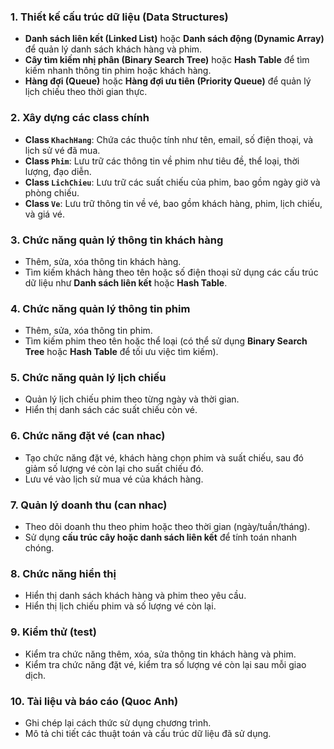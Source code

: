 ### 1. **Thiết kế cấu trúc dữ liệu (Data Structures)**

- **Danh sách liên kết (Linked List)** hoặc **Danh sách động (Dynamic Array)** để quản lý danh sách khách hàng và phim.
- **Cây tìm kiếm nhị phân (Binary Search Tree)** hoặc **Hash Table** để tìm kiếm nhanh thông tin phim hoặc khách hàng.
- **Hàng đợi (Queue)** hoặc **Hàng đợi ưu tiên (Priority Queue)** để quản lý lịch chiếu theo thời gian thực.

### 2. **Xây dựng các class chính**

- **Class `KhachHang`**: Chứa các thuộc tính như tên, email, số điện thoại, và lịch sử vé đã mua.
- **Class `Phim`**: Lưu trữ các thông tin về phim như tiêu đề, thể loại, thời lượng, đạo diễn.
- **Class `LichChieu`**: Lưu trữ các suất chiếu của phim, bao gồm ngày giờ và phòng chiếu.
- **Class `Ve`**: Lưu trữ thông tin về vé, bao gồm khách hàng, phim, lịch chiếu, và giá vé.

### 3. **Chức năng quản lý thông tin khách hàng**

- Thêm, sửa, xóa thông tin khách hàng.
- Tìm kiếm khách hàng theo tên hoặc số điện thoại sử dụng các cấu trúc dữ liệu như **Danh sách liên kết** hoặc **Hash Table**.

### 4. **Chức năng quản lý thông tin phim**

- Thêm, sửa, xóa thông tin phim.
- Tìm kiếm phim theo tên hoặc thể loại (có thể sử dụng **Binary Search Tree** hoặc **Hash Table** để tối ưu việc tìm kiếm).

### 5. **Chức năng quản lý lịch chiếu**

- Quản lý lịch chiếu phim theo từng ngày và thời gian.
- Hiển thị danh sách các suất chiếu còn vé.

### 6. **Chức năng đặt vé** (can nhac)

- Tạo chức năng đặt vé, khách hàng chọn phim và suất chiếu, sau đó giảm số lượng vé còn lại cho suất chiếu đó.
- Lưu vé vào lịch sử mua vé của khách hàng.

### 7. **Quản lý doanh thu** (can nhac)

- Theo dõi doanh thu theo phim hoặc theo thời gian (ngày/tuần/tháng).
- Sử dụng **cấu trúc cây hoặc danh sách liên kết** để tính toán nhanh chóng.

### 8. **Chức năng hiển thị**

- Hiển thị danh sách khách hàng và phim theo yêu cầu.
- Hiển thị lịch chiếu phim và số lượng vé còn lại.

### 9. **Kiểm thử** (test)

- Kiểm tra chức năng thêm, xóa, sửa thông tin khách hàng và phim.
- Kiểm tra chức năng đặt vé, kiểm tra số lượng vé còn lại sau mỗi giao dịch.

### 10. **Tài liệu và báo cáo** (Quoc Anh)

- Ghi chép lại cách thức sử dụng chương trình.
- Mô tả chi tiết các thuật toán và cấu trúc dữ liệu đã sử dụng.